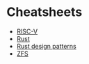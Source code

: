 # Cheatsheets

* [RISC-V](https://github.com/aminotti/cheatsheet/blob/main/risc-v.md)
* [Rust](https://github.com/aminotti/cheatsheet/blob/main/rust.md)
* [Rust design patterns](https://github.com/aminotti/cheatsheet/blob/main/rust-design-patterns.md)
* [ZFS](zfs.md)
